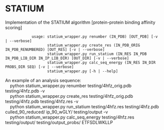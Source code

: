 STATIUM
=======

Implementation of the STATIUM algorithm [protein-protein binding affinity scoring]

                usage: statium_wrapper.py renumber (IN_PDB) [OUT_PDB] [-v | --verbose]
                       statium_wrapper.py create_res (IN_PDB_ORIG IN_PDB_RENUMBERED) [OUT_RES] [-v | --verbose]
                       statium_wrapper.py run_statium (IN_RES IN_PDB IN_PDB_LIB_DIR IN_IP_LIB_DIR) [OUT_DIR] [-v | --verbose]
                       statium_wrapper.py calc_seq_energy (IN_RES IN_DIR PROBS_DIR SEQ) [-v | --verbose]
                       statium_wrapper.py [-h | --help]

An example of an analysis sequence: <br>
&nbsp;&nbsp;&nbsp;&nbsp;python statium_wrapper.py renumber testing/4hfz_orig.pdb testing/4hfz.pdb -v<br>
&nbsp;&nbsp;&nbsp;&nbsp;python statium_wrapper.py create_res testing/4hfz_orig.pdb testing/4hfz.pdb testing/4hfz.res -v<br>
&nbsp;&nbsp;&nbsp;&nbsp;python statium_wrapper.py run_statium testing/4hfz.res testing/4hfz.pdb culled_90_reduced/ ip_90_wGLY/ testing/output -v <br>
&nbsp;&nbsp;&nbsp;&nbsp;python statium_wrapper.py calc_seq_energy testing/4hfz.res testing/output/ testing/output_probs/ ETFSDLWKLLP<br>
